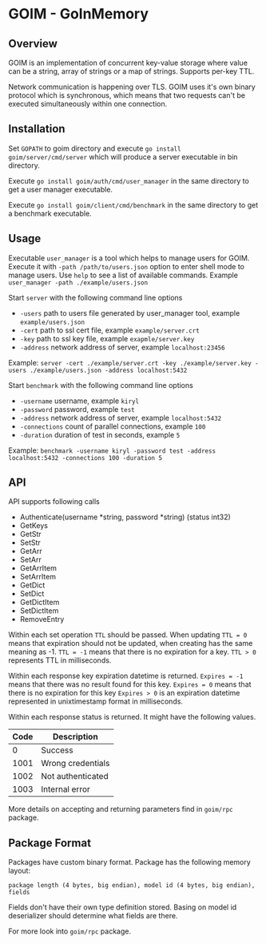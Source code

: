 GOIM - GoInMemory
=====

Overview
------------

GOIM is an implementation of concurrent key-value storage where value can be a string, 
array of strings or a map of strings. Supports per-key TTL.
 
Network communication is happening over TLS. GOIM uses it's own binary protocol which is synchronous, 
which means that two requests can't be executed simultaneously within one connection.  

Installation
------------
Set `GOPATH` to goim directory and execute 
`go install goim/server/cmd/server`
which will produce a server executable in bin directory.

Execute `go install goim/auth/cmd/user_manager` in the same directory to get a user manager executable.

Execute `go install goim/client/cmd/benchmark` in the same directory to get a benchmark executable.

Usage
------------
Executable `user_manager` is a tool which helps to manage users for GOIM. Execute it with `-path /path/to/users.json` option to enter 
shell mode to manage users. Use `help` to see a list of available commands.
Example `user_manager -path ./example/users.json`

Start `server` with the following command line options
 * `-users`  path to users file generated by user_manager tool, example `example/users.json`
 * `-cert` path to ssl cert file, example `example/server.crt`
 * `-key` path to ssl key file, example `exapmle/server.key`
 * `-address` network address of server, example `localhost:23456`
 
 Example: 
`server -cert ./example/server.crt -key ./example/server.key -users ./example/users.json -address localhost:5432`

Start `benchmark` with the following command line options
 * `-username`  username, example `kiryl`
 * `-password` password, example `test`
 * `-address` network address of server, example `localhost:5432`
 * `-connections` count of parallel connections, example `100`
 * `-duration` duration of test in seconds, example `5`
 
 Example: 
`benchmark -username kiryl -password test -address localhost:5432 -connections 100 -duration 5`

API
------------

API supports following calls

* Authenticate(username *string, password *string) (status int32)
* GetKeys
* GetStr
* SetStr
* GetArr
* SetArr
* GetArrItem
* SetArrItem
* GetDict
* SetDict
* GetDictItem
* SetDictItem
* RemoveEntry

Within each set operation `TTL` should be passed.
When updating `TTL = 0` means that expiration should not be updated, when creating has the same meaning as -1.
`TTL = -1` means that there is no expiration for a key.
`TTL > 0` represents TTL in milliseconds.

Within each response key expiration datetime is returned.
`Expires = -1` means that there was no result found for this key.
`Expires = 0` means that there is no expiration for this key
`Expires > 0` is an expiration datetime represented in unixtimestamp format in milliseconds.

Within each response status is returned. It might have the following values.

| Code | Description |
| ------ | ------ |
| 0    | Success  |
| 1001 | Wrong credentials |
| 1002 | Not authenticated |
| 1003 | Internal error |

More details on accepting and returning parameters find in `goim/rpc` package. 

Package Format
------------
Packages have custom binary format. 
Package has the following memory layout:

`package length (4 bytes, big endian), model id (4 bytes, big endian), fields`

Fields don't have their own type definition stored. Basing on model id deserializer should determine what fields are there. 

For more look into `goim/rpc` package.